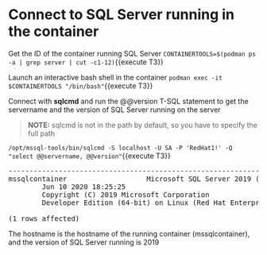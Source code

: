 # Connect to SQL Server running in the container

Get the ID of the container running SQL Server
`CONTAINERTOOLS=$(podman ps -a | grep server | cut -c1-12)`{{execute T3}}

Launch an interactive bash shell in the container
`podman exec -it $CONTAINERTOOLS "/bin/bash"`{{execute T3}}

Connect  with **sqlcmd** and run the @@version T-SQL statement to get the servername and the version of SQL Server running on the server

> **NOTE:** sqlcmd is not in the path by default, so you have to specify the full path

`/opt/mssql-tools/bin/sqlcmd -S localhost -U SA -P 'RedHat1!' -Q "select @@servername, @@version"`{{execute T3}}
 
<pre class="file">
-------------------------------------------------------------------------------------------------------------------------------- ------------------------------------------------------------------------------------------------------------------------------------------------------------------------------------------------------------------------------------------------------------------------------------------------------------
mssqlcontainer                   Microsoft SQL Server 2019 (RTM-CU5) (KB4552255) - 15.0.4043.16 (X64)
        Jun 10 2020 18:25:25
        Copyright (C) 2019 Microsoft Corporation
        Developer Edition (64-bit) on Linux (Red Hat Enterprise Linux 8.2 (Ootpa)) <X64>

(1 rows affected)
</pre>

The hostname is the hostname of the running container (mssqlcontainer), and the version of SQL Server running is 2019
